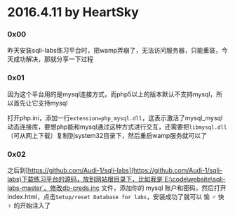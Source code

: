 # 2016.4.11 by HeartSky
### 0x00
昨天安装sqli-labs练习平台时，把wamp弄崩了，无法访问服务器，只能重装，今天成功解决，那就分享一下过程
### 0x01
因为这个平台用的是mysql连接方式，而php5以上的版本默认不支持mysql，所以首先让它支持mysql
    
打开php.ini，添加一行`extension=php_mysql.dll`，这表示激活了mysql_mysql动态连接库，要想php能和mysql通过这种方式进行交互，还需要把`libmysql.dll`（可从网上下载）复制到system32目录下，然后重启wamp服务就可以了
### 0x02
之后到[https://github.com/Audi-1/sqli-labs](https://github.com/Audi-1/sqli-labs)下载练习平台的源码，放到网站根目录下，比如我是`E:\code\website\sqli-labs-master`。修改db-creds.inc 文件，添加你的 mysql 账户和密码，然后打开index.html，点击`Setup/reset Database for labs`，安装成功了就可以 愉 ♂ 快 ♀ 的开始注入了

